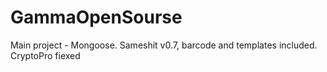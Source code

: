 # GammaOpenSourse
Main project - Mongoose.
Sameshit v0.7, barcode and templates included.
CryptoPro fiexed
